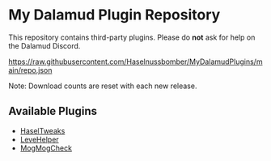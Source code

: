 # My Dalamud Plugin Repository

This repository contains third-party plugins. Please do **not** ask for help on the Dalamud Discord.

https://raw.githubusercontent.com/Haselnussbomber/MyDalamudPlugins/main/repo.json

Note: Download counts are reset with each new release.

## Available Plugins

- [HaselTweaks](https://github.com/Haselnussbomber/HaselTweaks)
- [LeveHelper](https://github.com/Haselnussbomber/LeveHelper)
- [MogMogCheck](https://github.com/Haselnussbomber/MogMogCheck)
